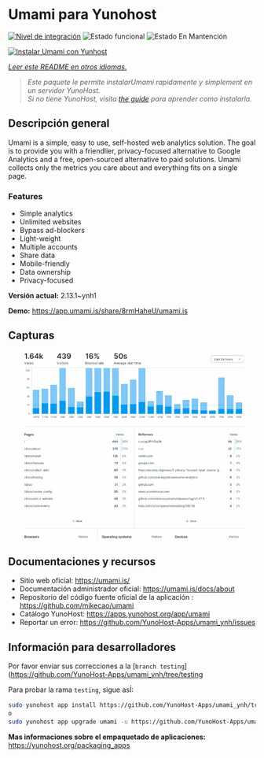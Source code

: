<!--
Este archivo README esta generado automaticamente<https://github.com/YunoHost/apps/tree/master/tools/readme_generator>
No se debe editar a mano.
-->

# Umami para Yunohost

[![Nivel de integración](https://dash.yunohost.org/integration/umami.svg)](https://ci-apps.yunohost.org/ci/apps/umami/) ![Estado funcional](https://ci-apps.yunohost.org/ci/badges/umami.status.svg) ![Estado En Mantención](https://ci-apps.yunohost.org/ci/badges/umami.maintain.svg)

[![Instalar Umami con Yunhost](https://install-app.yunohost.org/install-with-yunohost.svg)](https://install-app.yunohost.org/?app=umami)

*[Leer este README en otros idiomas.](./ALL_README.md)*

> *Este paquete le permite instalarUmami rapidamente y simplement en un servidor YunoHost.*  
> *Si no tiene YunoHost, visita [the guide](https://yunohost.org/install) para aprender como instalarla.*

## Descripción general

Umami is a simple, easy to use, self-hosted web analytics solution. The goal is to provide you with a friendlier, privacy-focused alternative to Google Analytics and a free, open-sourced alternative to paid solutions. Umami collects only the metrics you care about and everything fits on a single page. 

### Features

- Simple analytics
- Unlimited websites
- Bypass ad-blockers
- Light-weight
- Multiple accounts
- Share data
- Mobile-friendly
- Data ownership
- Privacy-focused


**Versión actual:** 2.13.1~ynh1

**Demo:** <https://app.umami.is/share/8rmHaheU/umami.is>

## Capturas

![Captura de Umami](./doc/screenshots/dark.png)

## Documentaciones y recursos

- Sitio web oficial: <https://umami.is/>
- Documentación administrador oficial: <https://umami.is/docs/about>
- Repositorio del código fuente oficial de la aplicación : <https://github.com/mikecao/umami>
- Catálogo YunoHost: <https://apps.yunohost.org/app/umami>
- Reportar un error: <https://github.com/YunoHost-Apps/umami_ynh/issues>

## Información para desarrolladores

Por favor enviar sus correcciones a la [`branch testing`](https://github.com/YunoHost-Apps/umami_ynh/tree/testing

Para probar la rama `testing`, sigue asÍ:

```bash
sudo yunohost app install https://github.com/YunoHost-Apps/umami_ynh/tree/testing --debug
o
sudo yunohost app upgrade umami -u https://github.com/YunoHost-Apps/umami_ynh/tree/testing --debug
```

**Mas informaciones sobre el empaquetado de aplicaciones:** <https://yunohost.org/packaging_apps>
